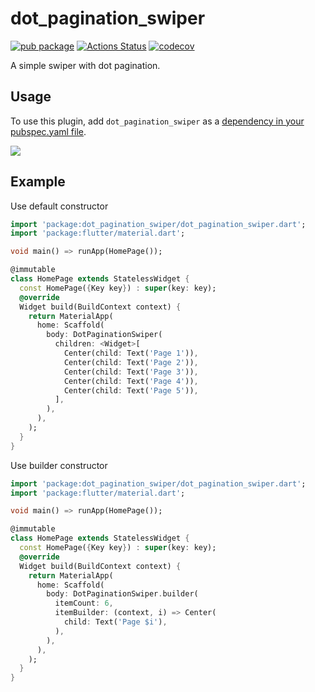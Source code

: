 # dot_pagination_swiper

[![pub package](https://img.shields.io/pub/v/dot_pagination_swiper.svg)](https://pub.dartlang.org/packages/dot_pagination_swiper)
[![Actions Status](https://github.com/takuyaohashi/dot_pagination_swiper/workflows/test/badge.svg)](https://github.com/takuyaohashi/dot_pagination_swiper/actions)
[![codecov](https://codecov.io/gh/takuyaohashi/dot_pagination_swiper/branch/master/graph/badge.svg)](https://codecov.io/gh/takuyaohashi/dot_pagination_swiper)

 A simple swiper with dot pagination.

## Usage
To use this plugin, add `dot_pagination_swiper` as a [dependency in your pubspec.yaml file](https://flutter.io/platform-plugins/).

![](https://github.com/takuyaohashi/dot_pagination_swiper/blob/master/image/dot_pagination_swiper.gif)

## Example
Use default constructor
``` dart
import 'package:dot_pagination_swiper/dot_pagination_swiper.dart';
import 'package:flutter/material.dart';

void main() => runApp(HomePage());

@immutable
class HomePage extends StatelessWidget {
  const HomePage({Key key}) : super(key: key);
  @override
  Widget build(BuildContext context) {
    return MaterialApp(
      home: Scaffold(
        body: DotPaginationSwiper(
          children: <Widget>[
            Center(child: Text('Page 1')),
            Center(child: Text('Page 2')),
            Center(child: Text('Page 3')),
            Center(child: Text('Page 4')),
            Center(child: Text('Page 5')),
          ],
        ),
      ),
    );
  }
}
```

Use builder constructor
``` dart
import 'package:dot_pagination_swiper/dot_pagination_swiper.dart';
import 'package:flutter/material.dart';

void main() => runApp(HomePage());

@immutable
class HomePage extends StatelessWidget {
  const HomePage({Key key}) : super(key: key);
  @override
  Widget build(BuildContext context) {
    return MaterialApp(
      home: Scaffold(
        body: DotPaginationSwiper.builder(
          itemCount: 6,
          itemBuilder: (context, i) => Center(
            child: Text('Page $i'),
          ),
        ),
      ),
    );
  }
}
```
